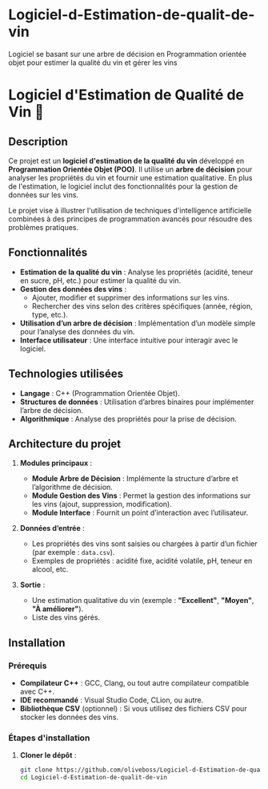 # Logiciel-d-Estimation-de-qualit-de-vin
Logiciel se basant sur une arbre de décision en Programmation orientée objet pour estimer la qualité du vin et gérer les vins 
# Logiciel d'Estimation de Qualité de Vin 🍷

## Description
Ce projet est un **logiciel d'estimation de la qualité du vin** développé en **Programmation Orientée Objet (POO)**. Il utilise un **arbre de décision** pour analyser les propriétés du vin et fournir une estimation qualitative. En plus de l'estimation, le logiciel inclut des fonctionnalités pour la gestion de données sur les vins.

Le projet vise à illustrer l'utilisation de techniques d'intelligence artificielle combinées à des principes de programmation avancés pour résoudre des problèmes pratiques.

## Fonctionnalités
- **Estimation de la qualité du vin** : 
  Analyse les propriétés (acidité, teneur en sucre, pH, etc.) pour estimer la qualité du vin.
- **Gestion des données des vins** :
  - Ajouter, modifier et supprimer des informations sur les vins.
  - Rechercher des vins selon des critères spécifiques (année, région, type, etc.).
- **Utilisation d’un arbre de décision** :
  Implémentation d’un modèle simple pour l’analyse des données du vin.
- **Interface utilisateur** :
  Une interface intuitive pour interagir avec le logiciel.

## Technologies utilisées
- **Langage** : C++ (Programmation Orientée Objet).
- **Structures de données** : Utilisation d’arbres binaires pour implémenter l’arbre de décision.
- **Algorithmique** : Analyse des propriétés pour la prise de décision.

## Architecture du projet
1. **Modules principaux** :
   - **Module Arbre de Décision** : Implémente la structure d’arbre et l’algorithme de décision.
   - **Module Gestion des Vins** : Permet la gestion des informations sur les vins (ajout, suppression, modification).
   - **Module Interface** : Fournit un point d’interaction avec l’utilisateur.

2. **Données d’entrée** :
   - Les propriétés des vins sont saisies ou chargées à partir d’un fichier (par exemple : `data.csv`).
   - Exemples de propriétés : acidité fixe, acidité volatile, pH, teneur en alcool, etc.

3. **Sortie** :
   - Une estimation qualitative du vin (exemple : **"Excellent"**, **"Moyen"**, **"À améliorer"**).
   - Liste des vins gérés.

## Installation

### Prérequis
- **Compilateur C++** : GCC, Clang, ou tout autre compilateur compatible avec C++.
- **IDE recommandé** : Visual Studio Code, CLion, ou autre.
- **Bibliothèque CSV** (optionnel) : Si vous utilisez des fichiers CSV pour stocker les données des vins.

### Étapes d'installation
1. **Cloner le dépôt** :
   ```bash
   git clone https://github.com/oliveboss/Logiciel-d-Estimation-de-qualit-de-vin.git
   cd Logiciel-d-Estimation-de-qualit-de-vin
